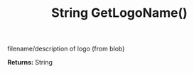 ﻿---
uid: crmscript_ref_NSChatWidgetSettings_GetLogoName
title: String GetLogoName()
intellisense: NSChatWidgetSettings.GetLogoName
keywords: NSChatWidgetSettings, GetLogoName
so.topic: reference
---

filename/description of logo (from blob)

**Returns:** String


